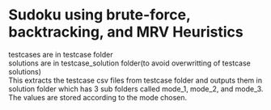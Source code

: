 # Sudoku using brute-force, backtracking, and MRV Heuristics

testcases are in testcase folder
<br>
solutions are in testcase_solution folder(to avoid overwritting of testcase solutions)
<br>
This extracts the testcase csv files from testcase folder and outputs them in solution folder which has 3 sub folders called mode_1, mode_2, and mode_3. The values are  stored according to the mode chosen.
<br>
